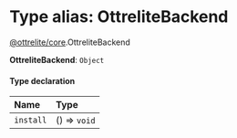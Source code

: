 # Type alias: OttreliteBackend

[@ottrelite/core](../modules/ottrelite_core.md).OttreliteBackend

 **OttreliteBackend**: `Object`

#### Type declaration

| Name | Type |
| :------ | :------ |
| `install` | () => `void` |
